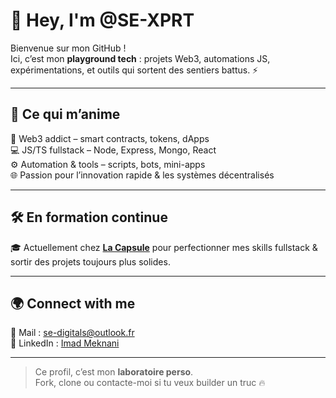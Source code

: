 # 👋 Hey, I'm @SE-XPRT

Bienvenue sur mon GitHub !  
Ici, c’est mon **playground tech** : projets Web3, automations JS, expérimentations, et outils qui sortent des sentiers battus. ⚡

---

## 🚀 Ce qui m’anime
🧠 Web3 addict – smart contracts, tokens, dApps  
💻 JS/TS fullstack – Node, Express, Mongo, React  
⚙️ Automation & tools – scripts, bots, mini-apps  
🌐 Passion pour l’innovation rapide & les systèmes décentralisés

---

## 🛠️ En formation continue
🎓 Actuellement chez **[La Capsule](https://www.lacapsule.academy/)** pour perfectionner mes skills fullstack & sortir des projets toujours plus solides.

---

## 🌍 Connect with me
📩 Mail : [se-digitals@outlook.fr](mailto:se-digitals@outlook.fr)  
💼 LinkedIn : [Imad Meknani](https://www.linkedin.com/in/imad-meknani-2848a922b/)

---

> Ce profil, c’est mon **laboratoire perso**.  
> Fork, clone ou contacte-moi si tu veux builder un truc 🔥
